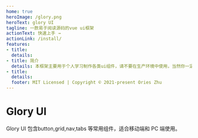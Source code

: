 ```yaml
---
home: true
heroImage: /glory.png
heroText: glory UI
tagline: 一款易于阅读源码的vue ui框架
actionText: 快速上手 →
actionLink: /install/
features:
- title: 
  details: 
- title: 简介
  details: 本框架主要用于个人学习制作各类ui组件，请不要在生产环境中使用，当然你一定要用，我也没办法阻止你，但是出了任何问题概不负责。
- title: 
  details:
  footer: MIT Licensed | Copyright © 2021-present Ories Zhu
---
```


# Glory UI

Glory UI 包含button,grid,nav,tabs 等常用组件，适合移动端和 PC 端使用。
